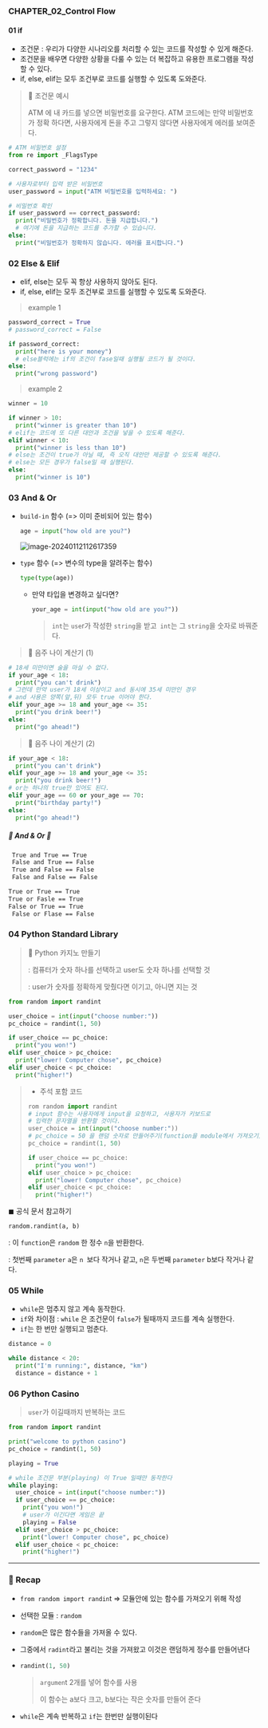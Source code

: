 ### CHAPTER_02_Control Flow

#### 01 if

* 조건문 : 우리가 다양한 시나리오를 처리할 수 있는 코드를 작성할 수 있게 해준다. 
* 조건문을 배우면 다양한 상황을 다룰 수 있는 더 복잡하고 유용한 프로그램을 작성할 수 있다. 
* if, else, elif는 모두 조건부로 코드를 실행할 수 있도록 도와준다.

> 📢 조건문 예시 
>
> ATM 에 내 카드를 넣으면 비밀번호를 요구한다. ATM 코드에는 만약 비밀번호가 정확 하다면, 사용자에게 돈을 주고 그렇지 않다면 사용자에게 에러를 보여준다. 

```PYTHON
# ATM 비밀번호 설정
from re import _FlagsType

correct_password = "1234"

# 사용자로부터 입력 받은 비밀번호
user_password = input("ATM 비밀번호를 입력하세요: ")

# 비밀번호 확인
if user_password == correct_password:
  print("비밀번호가 정확합니다. 돈을 지급합니다.")
  # 여기에 돈을 지급하는 코드를 추가할 수 있습니다.
else:
  print("비밀번호가 정확하지 않습니다. 에러를 표시합니다.")
```



### 02 Else & Elif

* elif, else는  모두 꼭 항상 사용하지 않아도 된다.
* if, else, elif는 모두 조건부로 코드를 실행할 수 있도록 도와준다.

> example 1

```PYTHON
password_correct = True
# password_correct = False

if password_correct:
  print("here is your money")
  # else블럭에는 if의 조건이 fase일때 실행될 코드가 될 것이다.
else:
  print("wrong password")
```



> example 2

```PYTHON
winner = 10

if winner > 10:
  print("winner is greater than 10")
# elif는 코드에 또 다른 대안과 조건을 넣을 수 있도록 해준다.
elif winner < 10:
  print("winner is less than 10")
# else는 조건이 true가 아닐 때, 즉 오직 대안만 제공할 수 있도록 해준다.
# else는 모든 경우가 false일 때 실행된다.
else:
  print("winner is 10")
```



### 03 And & Or

* `build-in` 함수 (=> 이미 준비되어 있는 함수)

  ```PYTHON
  age = input("how old are you?")
  ```

  ![image-20240112112617359](C:\Users\bestsu\AppData\Roaming\Typora\typora-user-images\image-20240112112617359.png)

* `type` 함수 (=> 변수의 type을 알려주는 함수)

  ```python
  type(type(age))
  ```

  * 만약 타입을 변경하고 싶다면? 

    ```python
    your_age = int(input("how old are you?"))
    ```

    > `int`는 `use`r가 작성한 `string`을 받고` int`는 그 `string`을 숫자로 바꿔준다.



> 📢 음주 나이 계산기 (1)

```python
# 18세 미만이면 술을 마실 수 없다.
if your_age < 18:
  print("you can't drink")
# 그런데 만약 user가 18세 이상이고 and 동시에 35세 미만인 경우
# and 사용은 양쪽(앞,뒤) 모두 true 이어야 한다.
elif your_age >= 18 and your_age <= 35:
  print("you drink beer!")
else:
  print("go ahead!")
```



> 📢 음주 나이 계산기 (2)

```python
if your_age < 18:
  print("you can't drink")
elif your_age >= 18 and your_age <= 35:
  print("you drink beer!")
# or는 하나의 true만 있어도 된다.
elif your_age == 60 or your_age == 70:
  print("birthday party!")
else:
  print("go ahead!")
```



##### 🌰 And & Or 🌰

```bash
 True and True == True
 False and True == False
 True and False == False
 False and False == False
```

```bash
True or True == True
True or Fasle == True
False or True == True
 False or Flase == False
```



### 04 Python Standard Library

>  📢 Python 카지노 만들기
>
> : 컴퓨터가 숫자 하나를 선택하고 user도 숫자 하나를 선택할 것
>
> : user가 숫자를 정확하게 맞췄다면 이기고, 아니면 지는 것

```PYTHON
from random import randint

user_choice = int(input("choose number:"))
pc_choice = randint(1, 50)

if user_choice == pc_choice:
  print("you won!")
elif user_choice > pc_choice:
  print("lower! Computer chose", pc_choice)
elif user_choice < pc_choice:
  print("higher!")
```

> * 주석 포함 코드 
>
> ```PYTHON
> rom random import randint
> # input 함수는 사용자에게 input을 요청하고, 사용자가 키보드로
> # 입력한 문자열을 반환할 것이다.
> user_choice = int(input("choose number:"))
> # pc_choice = 50 을 랜덤 숫자로 만들어주기(function을 module에서 가져오기)
> pc_choice = randint(1, 50)
> 
> if user_choice == pc_choice:
>   print("you won!")
> elif user_choice > pc_choice:
>   print("lower! Computer chose", pc_choice)
> elif user_choice < pc_choice:
>   print("higher!")
> 
> ```



◼ 공식 문서 참고하기 

```PYTHON
random.randint(a, b)
```

: 이 `function`은 `random` 한 정수 `n`을 반환한다.

:  첫번째 `parameter` `a`은 `n `보다 작거나 같고, `n`은 두번째 `parameter` b보다 작거나 같다.



### 05  While

* `while`은 멈추지 않고 계속 동작한다.
* `if`와 차이점 : `while` 은 조건문이 `false`가 될때까지 코드를 계속 실행한다.
* `if`는 한 번만 실행되고 멈춘다.

```python
distance = 0

while distance < 20:
  print("I'm running:", distance, "km")
  distance = distance + 1
```



### 06 Python Casino

> `user`가 이길때까지 반복하는 코드 

```python
from random import randint

print("welcome to python casino")
pc_choice = randint(1, 50)

playing = True

# while 조건문 부분(playing) 이 True 일때만 동작한다
while playing:
  user_choice = int(input("choose number:"))
  if user_choice == pc_choice:
    print("you won!")
    # user가 이긴다면 게임은 끝
    playing = False
  elif user_choice > pc_choice:
    print("lower! Computer chose", pc_choice)
  elif user_choice < pc_choice:
    print("higher!")
```



---



### 🍌 Recap

* `from random import randin`t => 모듈안에 있는 함수를 가져오기 위해 작성

* 선택한 모듈 : `random`

* `random`은 많은 함수들을 가져올 수 있다. 

* 그중에서 `radint`라고 불리는 것을 가져왔고 이것은 랜덤하게 정수를 만들어낸다

* ```python
  randint(1, 50)
  ```

  > `argumen`t 2개를 넣어 함수를 사용
  >
  > 이 함수는 a보다 크고, b보다는 작은 숫자를 만들어 준다

* `while`은 계속 반복하고 `if`는 한번만 실행이된다
